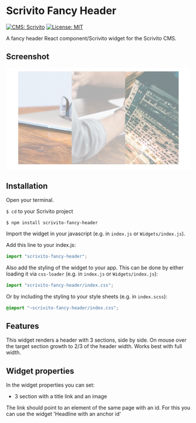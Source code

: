 # Scrivito Fancy Header
[![CMS: Scrivito](https://img.shields.io/badge/CMS-Scrivito-brightgreen.svg)](https://scrivito.com) [![License: MIT](https://img.shields.io/badge/License-MIT-blue.svg)](https://opensource.org/licenses/MIT)

A fancy header React component/Scrivito widget for the Scrivito CMS.

## Screenshot

![Screenshot](https://raw.githubusercontent.com/mdwp/scrivito-fancy-header/master/fancy-header-screenshot.png)

## Installation

Open your terminal.

`$ cd` to your Scrivito project

```shell
$ npm install scrivito-fancy-header
```

Import the widget in your javascript (e.g. in `index.js` or `Widgets/index.js`).

Add this line to your index.js:

```js
import "scrivito-fancy-header";
```

Also add the styling of the widget to your app. This can be done by either loading it via `css-loader` (e.g. in `index.js` or `Widgets/index.js`):

```js
import "scrivito-fancy-header/index.css";
```

Or by including the styling to your style sheets (e.g. in `index.scss`):

```scss
@import "~scrivito-fancy-header/index.css";
```

## Features

This widget renders a header with 3 sections, side by side. On mouse over the target section growth to 2/3 of the header width. Works best with full width.

## Widget properties

In the widget properties you can set:
- 3 section with a title link and an image

The link should point to an element of the same page  with an id. For this you can use the widget 'Headline with an anchor id'